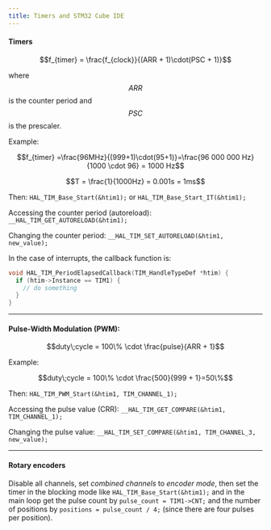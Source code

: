 ```yaml
---
title: Timers and STM32 Cube IDE
---
```

<!--[[University]]--->

<script type="text/javascript" id="MathJax-script" async
  src="https://cdn.jsdelivr.net/npm/mathjax@3/es5/tex-mml-chtml.js">
</script>

#### Timers

$$f_{timer} = \frac{f_{clock}}{(ARR + 1)\cdot(PSC + 1)}$$

where $$ARR$$ is the counter period and $$PSC$$ is the prescaler.

Example: 

$$f_{timer} =\frac{96MHz}{(999+1)\cdot(95+1)}=\frac{96 000 000 Hz}{1000 \cdot 96} = 1000 Hz$$

$$T = \frac{1}{1000Hz} = 0.001s = 1ms$$

Then: `HAL_TIM_Base_Start(&htim1);` or `HAL_TIM_Base_Start_IT(&htim1);`

Accessing the counter period (autoreload): `__HAL_TIM_GET_AUTORELOAD(&htim1);`

Changing the counter period: `__HAL_TIM_SET_AUTORELOAD(&htim1, new_value);`

In the case of interrupts, the callback function is:

```c
void HAL_TIM_PeriodElapsedCallback(TIM_HandleTypeDef *htim) {
  if (htim->Instance == TIM1) { 
    // do something
  }
}
```

***

#### Pulse-Width Modulation (PWM):

$$duty\;cycle = 100\% \cdot \frac{pulse}{ARR + 1}$$

Example:

$$duty\;cycle = 100\% \cdot \frac{500}{999 + 1}=50\%$$

Then: `HAL_TIM_PWM_Start(&htim1, TIM_CHANNEL_1);`

Accessing the pulse value (CRR): `__HAL_TIM_GET_COMPARE(&htim1, TIM_CHANNEL_1);`

Changing the pulse value: `__HAL_TIM_SET_COMPARE(&htim1, TIM_CHANNEL_3, new_value);`

---

#### Rotary encoders

Disable all channels, set *combined channels* to *encoder mode*, then set the timer in the blocking mode like `HAL_TIM_Base_Start(&htim1);` and in the main loop get the pulse count by `pulse_count = TIM1->CNT;` and the number of positions by `positions = pulse_count / 4;` (since there are four pulses per position).